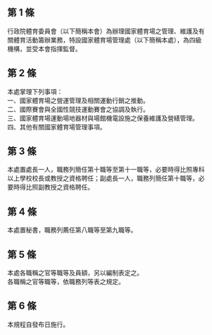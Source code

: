 第 1 條
-------
行政院體育委員會（以下簡稱本會）為辦理國家體育場之管理、維護及有  
關體育活動籌辦業務，特設國家體育場管理處（以下簡稱本處），為四級  
機構，並受本會指揮監督。

第 2 條
-------
本處掌理下列事項：  
一、國家體育場之營運管理及相關運動行銷之推動。  
二、國際賽會與全國性競技運動賽會之協調及執行。  
三、國家體育場運動場地器材與場館機電設施之保養維護及營繕管理。  
四、其他有關國家體育場管理事項。

第 3 條
-------
本處置處長一人，職務列簡任第十職等至第十一職等，必要時得比照專科  
以上學校校長或教授之資格聘任；副處長一人，職務列簡任第十職等，必  
要時得比照副教授之資格聘任。

第 4 條
-------
本處置秘書，職務列薦任第八職等至第九職等。

第 5 條
-------
本處各職稱之官等職等及員額，另以編制表定之。  
各職稱之官等職等，依職務列等表之規定。

第 6 條
-------
本規程自發布日施行。

